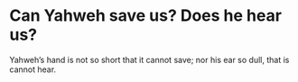 # Can Yahweh save us? Does he hear us?

Yahweh’s hand is not so short that it cannot save; nor his ear so dull, that is cannot hear.

